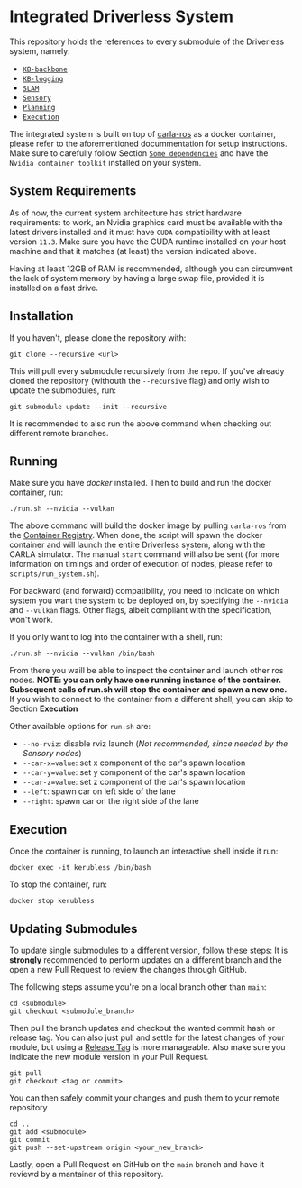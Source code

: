 # Integrated Driverless System
This repository holds the references to every submodule of the Driverless system, namely:
* [`KB-backbone`](https://github.com/unipi-smartapp-2021/KB-backbone)
* [`KB-logging`](https://github.com/unipi-smartapp-2021/KB-logging)
* [`SLAM`](https://github.com/unipi-smartapp-2021/SLAM)
* [`Sensory`](https://github.com/unipi-smartapp-2021/sensory-cone-detection)
* [`Planning`](https://github.com/unipi-smartapp-2021/planning)
* [`Execution`](https://github.com/unipi-smartapp-2021/actuators-control)

The integrated system is built on top of [carla-ros](https://github.com/unipi-smartapp-2021/ETEAM-MIRROR-etdv_simulator/tree/dockerized-install)
as a docker container, please refer to the aforementioned docummentation for setup instructions. Make sure to
carefully follow Section [`Some dependencies`](https://github.com/unipi-smartapp-2021/ETEAM-MIRROR-etdv_simulator/tree/dockerized-install#some-dependencies) and have the `Nvidia container toolkit` installed on your system.


## System Requirements
As of now, the current system architecture has strict hardware requirements: to work, an Nvidia graphics card must be available with the latest drivers installed and it must have `CUDA` compatibility with at least version `11.3`. Make sure you have the CUDA runtime installed on your host machine and that it matches (at least) the version indicated above.

Having at least 12GB of RAM is recommended, although you can circumvent the lack of system memory by having a large swap file, provided it is installed on a fast drive.

## Installation
If you haven't, please clone the repository with:
```
git clone --recursive <url>
```
This will pull every submodule recursively from the repo. If you've already cloned the repository (withouth the `--recursive` flag) and only wish
to update the submodules, run:
```
git submodule update --init --recursive
```
It is recommended to also run the above command when checking out different remote branches.

## Running
Make sure you have *docker* installed. Then to build and run the docker container, run:
```
./run.sh --nvidia --vulkan
```
The above command will build the docker image by pulling `carla-ros` from the
[Container Registry](https://github.com/unipi-smartapp-2021/ETEAM-MIRROR-etdv_simulator/pkgs/container/carla-ros).
When done, the script will spawn the docker container and will launch the entire Driverless system, along with the CARLA simulator.
The manual `start` command will also be sent (for more information on timings and order of execution of nodes, please refer to `scripts/run_system.sh`).

For backward (and forward) compatibility, you need to indicate on which system you want the system to be deployed on, by specifying the ``--nvidia`` and ``--vulkan`` flags. Other flags, albeit compliant with the specification, won't work.

If you only want to log into the container with a shell, run:
```
./run.sh --nvidia --vulkan /bin/bash
```
From there you waill be able to inspect the container and launch other ros nodes.
**NOTE: you can only have one running instance of the container. Subsequent calls of run.sh will stop the container and spawn a new one.**
If you wish to connect to the container from a different shell, you can skip to Section **Execution**

Other available options for `run.sh` are:
- `--no-rviz`: disable rviz launch (*Not recommended, since needed by the Sensory nodes*)
- `--car-x=value`: set x component of the car's spawn location
- `--car-y=value`: set y component of the car's spawn location
- `--car-z=value`: set z component of the car's spawn location
- `--left`: spawn car on left side of the lane
- `--right`: spawn car on the right side of the lane


## Execution
Once the container is running, to launch an interactive shell inside it run:
```
docker exec -it kerubless /bin/bash
```

To stop the container, run:
```
docker stop kerubless
```

## Updating Submodules
To update single submodules to a different version, follow these steps:
It is **strongly** recommended to perform updates on a different branch and the open
a new Pull Request to review the changes through GitHub.

The following steps assume you're on a local branch other than `main`:
```
cd <submodule> 
git checkout <submodule_branch>
```
Then pull the branch updates and checkout the wanted commit hash or release tag.
You can also just pull and settle for the latest changes of your module, but using
a [Release Tag](https://docs.github.com/en/repositories/releasing-projects-on-github/managing-releases-in-a-repository)
is more manageable. Also make sure you indicate the new module version in your Pull Request.
```
git pull
git checkout <tag or commit>
```
You can then safely commit your changes and push them to your remote repository
```
cd .. 
git add <submodule>
git commit
git push --set-upstream origin <your_new_branch>
```

Lastly, open a Pull Request on GitHub on the `main` branch and have it reviewd by a mantainer of this repository.
